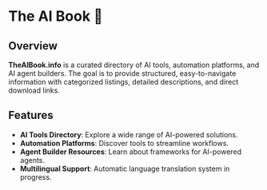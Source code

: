# The AI Book 📖

## Overview  
**TheAIBook.info** is a curated directory of AI tools, automation platforms, and AI agent builders. The goal is to provide structured, easy-to-navigate information with categorized listings, detailed descriptions, and direct download links.

## Features  
- **AI Tools Directory**: Explore a wide range of AI-powered solutions.  
- **Automation Platforms**: Discover tools to streamline workflows.  
- **Agent Builder Resources**: Learn about frameworks for AI-powered agents.  
- **Multilingual Support**: Automatic language translation system in progress.
